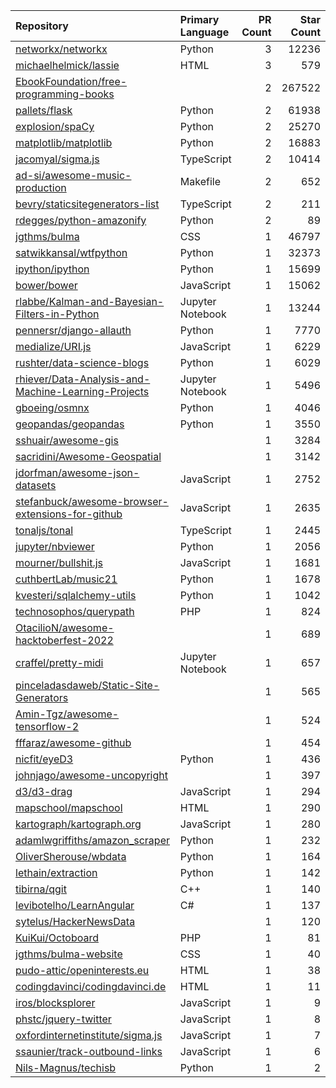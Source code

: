 | Repository | Primary Language | PR Count | Star Count |
| :-- | :-- | --: | --: |
| [networkx/networkx](https://github.com/networkx/networkx) | Python | 3 | 12236 |
| [michaelhelmick/lassie](https://github.com/michaelhelmick/lassie) | HTML | 3 | 579 |
| [EbookFoundation/free-programming-books](https://github.com/EbookFoundation/free-programming-books) |  | 2 | 267522 |
| [pallets/flask](https://github.com/pallets/flask) | Python | 2 | 61938 |
| [explosion/spaCy](https://github.com/explosion/spaCy) | Python | 2 | 25270 |
| [matplotlib/matplotlib](https://github.com/matplotlib/matplotlib) | Python | 2 | 16883 |
| [jacomyal/sigma.js](https://github.com/jacomyal/sigma.js) | TypeScript | 2 | 10414 |
| [ad-si/awesome-music-production](https://github.com/ad-si/awesome-music-production) | Makefile | 2 | 652 |
| [bevry/staticsitegenerators-list](https://github.com/bevry/staticsitegenerators-list) | TypeScript | 2 | 211 |
| [rdegges/python-amazonify](https://github.com/rdegges/python-amazonify) | Python | 2 | 89 |
| [jgthms/bulma](https://github.com/jgthms/bulma) | CSS | 1 | 46797 |
| [satwikkansal/wtfpython](https://github.com/satwikkansal/wtfpython) | Python | 1 | 32373 |
| [ipython/ipython](https://github.com/ipython/ipython) | Python | 1 | 15699 |
| [bower/bower](https://github.com/bower/bower) | JavaScript | 1 | 15062 |
| [rlabbe/Kalman-and-Bayesian-Filters-in-Python](https://github.com/rlabbe/Kalman-and-Bayesian-Filters-in-Python) | Jupyter Notebook | 1 | 13244 |
| [pennersr/django-allauth](https://github.com/pennersr/django-allauth) | Python | 1 | 7770 |
| [medialize/URI.js](https://github.com/medialize/URI.js) | JavaScript | 1 | 6229 |
| [rushter/data-science-blogs](https://github.com/rushter/data-science-blogs) | Python | 1 | 6029 |
| [rhiever/Data-Analysis-and-Machine-Learning-Projects](https://github.com/rhiever/Data-Analysis-and-Machine-Learning-Projects) | Jupyter Notebook | 1 | 5496 |
| [gboeing/osmnx](https://github.com/gboeing/osmnx) | Python | 1 | 4046 |
| [geopandas/geopandas](https://github.com/geopandas/geopandas) | Python | 1 | 3550 |
| [sshuair/awesome-gis](https://github.com/sshuair/awesome-gis) |  | 1 | 3284 |
| [sacridini/Awesome-Geospatial](https://github.com/sacridini/Awesome-Geospatial) |  | 1 | 3142 |
| [jdorfman/awesome-json-datasets](https://github.com/jdorfman/awesome-json-datasets) | JavaScript | 1 | 2752 |
| [stefanbuck/awesome-browser-extensions-for-github](https://github.com/stefanbuck/awesome-browser-extensions-for-github) | JavaScript | 1 | 2635 |
| [tonaljs/tonal](https://github.com/tonaljs/tonal) | TypeScript | 1 | 2445 |
| [jupyter/nbviewer](https://github.com/jupyter/nbviewer) | Python | 1 | 2056 |
| [mourner/bullshit.js](https://github.com/mourner/bullshit.js) | JavaScript | 1 | 1681 |
| [cuthbertLab/music21](https://github.com/cuthbertLab/music21) | Python | 1 | 1678 |
| [kvesteri/sqlalchemy-utils](https://github.com/kvesteri/sqlalchemy-utils) | Python | 1 | 1042 |
| [technosophos/querypath](https://github.com/technosophos/querypath) | PHP | 1 | 824 |
| [OtacilioN/awesome-hacktoberfest-2022](https://github.com/OtacilioN/awesome-hacktoberfest-2022) |  | 1 | 689 |
| [craffel/pretty-midi](https://github.com/craffel/pretty-midi) | Jupyter Notebook | 1 | 657 |
| [pinceladasdaweb/Static-Site-Generators](https://github.com/pinceladasdaweb/Static-Site-Generators) |  | 1 | 565 |
| [Amin-Tgz/awesome-tensorflow-2](https://github.com/Amin-Tgz/awesome-tensorflow-2) |  | 1 | 524 |
| [fffaraz/awesome-github](https://github.com/fffaraz/awesome-github) |  | 1 | 454 |
| [nicfit/eyeD3](https://github.com/nicfit/eyeD3) | Python | 1 | 436 |
| [johnjago/awesome-uncopyright](https://github.com/johnjago/awesome-uncopyright) |  | 1 | 397 |
| [d3/d3-drag](https://github.com/d3/d3-drag) | JavaScript | 1 | 294 |
| [mapschool/mapschool](https://github.com/mapschool/mapschool) | HTML | 1 | 290 |
| [kartograph/kartograph.org](https://github.com/kartograph/kartograph.org) | JavaScript | 1 | 280 |
| [adamlwgriffiths/amazon_scraper](https://github.com/adamlwgriffiths/amazon_scraper) | Python | 1 | 232 |
| [OliverSherouse/wbdata](https://github.com/OliverSherouse/wbdata) | Python | 1 | 164 |
| [lethain/extraction](https://github.com/lethain/extraction) | Python | 1 | 142 |
| [tibirna/qgit](https://github.com/tibirna/qgit) | C++ | 1 | 140 |
| [levibotelho/LearnAngular](https://github.com/levibotelho/LearnAngular) | C# | 1 | 137 |
| [sytelus/HackerNewsData](https://github.com/sytelus/HackerNewsData) |  | 1 | 120 |
| [KuiKui/Octoboard](https://github.com/KuiKui/Octoboard) | PHP | 1 | 81 |
| [jgthms/bulma-website](https://github.com/jgthms/bulma-website) | CSS | 1 | 40 |
| [pudo-attic/openinterests.eu](https://github.com/pudo-attic/openinterests.eu) | HTML | 1 | 38 |
| [codingdavinci/codingdavinci.de](https://github.com/codingdavinci/codingdavinci.de) | HTML | 1 | 11 |
| [iros/blocksplorer](https://github.com/iros/blocksplorer) | JavaScript | 1 | 9 |
| [phstc/jquery-twitter](https://github.com/phstc/jquery-twitter) | JavaScript | 1 | 8 |
| [oxfordinternetinstitute/sigma.js](https://github.com/oxfordinternetinstitute/sigma.js) | JavaScript | 1 | 7 |
| [ssaunier/track-outbound-links](https://github.com/ssaunier/track-outbound-links) | JavaScript | 1 | 6 |
| [Nils-Magnus/techisb](https://github.com/Nils-Magnus/techisb) | Python | 1 | 2 |
